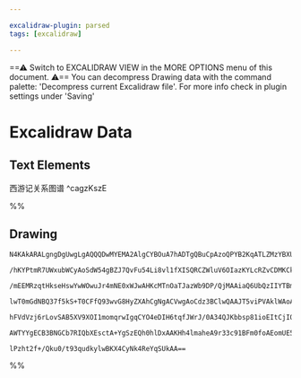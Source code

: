 ```yaml
---

excalidraw-plugin: parsed
tags: [excalidraw]

---
```

==⚠  Switch to EXCALIDRAW VIEW in the MORE OPTIONS menu of this document. ⚠== You can decompress Drawing data with the command palette: 'Decompress current Excalidraw file'. For more info check in plugin settings under 'Saving'


# Excalidraw Data

## Text Elements
西游记关系图谱 ^cagzKszE

%%
## Drawing
```compressed-json
N4KAkARALgngDgUwgLgAQQQDwMYEMA2AlgCYBOuA7hADTgQBuCpAzoQPYB2KqATLZMzYBXUtiRoIACyhQ4zZAHoFAc0JRJQgEYA6bGwC2CgF7N6hbEcK4OCtptbErHALRY8RMpWdx8Q1TdIEfARcZgRmBShcZQUebQBGeISaOiCEfQQOKGZuAG1wMFAwYogSbgg8ZSMAaWYjAFEU4shYRHKoLCgmksxuZwBWAA5tAGYATgmANhGRgHZBsYAGSZ5+

/hKYPtmR7UWxubWCyAoSdW54gBZJ7QvFu54Li8vl1fXISQRCZWluV6OIazKYLcRZvCDMKCkNgAawQAGE2Pg2KRygBieIIDEY7qQTS4bDQ5RQoQcYgIpEoiSQ6zMOC4QJZHEQABmhHw+AAyrBgRJBB4mRCobCAOqnSS/MGCmEILkwHnoPllMHE74ccI5NDxMFsOnYNSbTV3MFE4RwACSxA1qFyAF0wczyBkLdwOEJ2WDCKSsOVcIsmcTSWrmFbXe7

/mEEMRzqtHkseHswYwWOwuJr4mNE0xWJwAHKcMTnOaTJazWb9DP/QjMAAiaQ6UbQzIIYTBmmEpPqwQyWRDbvwYKEcGIuHr51mF1mPHGY1mi0G2zBRA40JdfcXbAJke4TfwLf+HUwXQkgH9IwAcdoAG6MAzoqAb59AH9qgEYY/2UAAqnXKZ6vd8f9s4UA5hCMcReFBf5mV/AAxXB9DZA1UEOZpoE6ABBIhlFTdBgmZLpM1IKBzAIFCvnQ6AdSZPQs

lwT0mGdNBQ37f5kS+T0CFfQ93wvG8HyZXAhCgNgACVwgAoCdz3BClwQAAJT5viPVAklWAoAF9wDtOhcDgOAuRHICihaD4MnKVCfnWBhCAQCgACF8UJAMyURZE0WZZyXO6CoRAZKAzQ6fQuSFeEHMpdB0UxUK3OwDzMi8nzrIJE0SXsil2nIDhaXpKLwsirJvPScC2U5bkgPBRElQKdzSE8nLfMhaVRWIM40D4MqIoqqKqr86VZXlYr+VMlrKp8/j

hFVdVzj6rLovSAB5XV9XOI1momqrwIgqCYO4eDIH6tqfJWrJ/0A34QJKbbsp81ioEItCjIQLDMtas70m03CkIqtgKA+XAG1QOjxoeyb9HqUlXqhD6Qm+gE3qoP6BvSEH3ufeAirstzmGwKF2QADQ2+JrnLCYyyGcsDlMtGMfwABNbhblmbRZxWSZBhGeJFn6K4KxKIw2AMbg9MgegCCEID4mUmGdvSIaEqDK0IBR0yiRIA6gPjeXSEVjo4A21WSA

AWTYYgECB3BNGCb7RIQbXEsctA+YgSzEQh0hlDxAAKHh4lmaheA9r33c91BFm0foAEomUE5Q3XpconddqdQV4EZ47jr3A5DiBRcW/6OthGa8M4XswxKB0oIQQSvTVjhlF5/5MmN03uEhIWwWwIhNbQRuLf+DgS4b0gm4Y3iJN7oWM5KOwACsEGwbIOW7uA9YNo2Ta3Rtm07kp8Twxhn25/Bq4Q1oirCYJp5TMihAhAxEbaWi13+JFNzNtf7ShXy0

lPzht2f+/Qku0/t93qudkylwBKX4CyNk4ReYqSUkAA==
```
%%